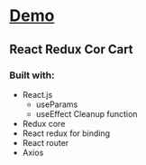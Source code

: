 <h1><a href="/"> Demo </a></h1>

<h2>React Redux Cor Cart </h2>

<h3>Built with:</h3>
<ul>
<li>React.js
<ul>
<li>useParams</li>
<li>useEffect Cleanup function</li>
</ul>
</li>

<li>Redux core</li>
<li>React redux for binding</li>
<li>React router</li>
<li>Axios</>

</ul>
